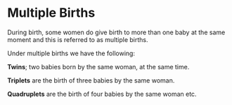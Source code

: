 # Multiple Births

During birth, some women do give birth to more than one baby at the same moment and this is referred to as multiple births.

Under multiple births we have the following:

**Twins**; two babies born by the same woman, at the same time.

**Triplets** are the birth of three babies by the same woman.

**Quadruplets** are the birth of four babies by the same woman etc.

